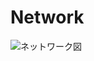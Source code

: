 # Network
![ネットワーク図](https://cdn.discordapp.com/attachments/982839912887877716/1043789753532809266/unknown.png)
